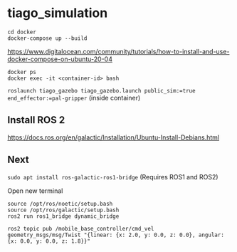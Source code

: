 # tiago_simulation

```
cd docker
docker-compose up --build
```

https://www.digitalocean.com/community/tutorials/how-to-install-and-use-docker-compose-on-ubuntu-20-04

```
docker ps
docker exec -it <container-id> bash
```

`roslaunch tiago_gazebo tiago_gazebo.launch public_sim:=true end_effector:=pal-gripper` (inside container)

## Install ROS 2
https://docs.ros.org/en/galactic/Installation/Ubuntu-Install-Debians.html

## Next

`sudo apt install ros-galactic-ros1-bridge` (Requires ROS1 and ROS2)

Open new terminal

```
source /opt/ros/noetic/setup.bash 
source /opt/ros/galactic/setup.bash
ros2 run ros1_bridge dynamic_bridge
```

`ros2 topic pub /mobile_base_controller/cmd_vel  geometry_msgs/msg/Twist "{linear: {x: 2.0, y: 0.0, z: 0.0}, angular: {x: 0.0, y: 0.0, z: 1.8}}"`
